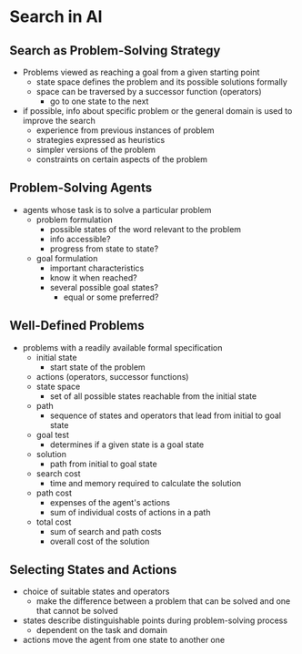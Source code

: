 # Search in AI

## Search as Problem-Solving Strategy
- Problems viewed as reaching a goal from a given starting point
    - state space defines the problem and its possible solutions formally
    - space can be traversed by a successor function (operators)
        - go to one state to the next
- if possible, info about specific problem or the general domain is used to improve the search
    - experience from previous instances of problem
    - strategies expressed as heuristics
    - simpler versions of the problem
    - constraints on certain aspects of the problem

## Problem-Solving Agents
- agents whose task is to solve a particular problem
    - problem formulation
        - possible states of the word relevant to the problem
        - info accessible?
        - progress from state to state?
    - goal formulation
        - important characteristics
        - know it when reached?
        - several possible goal states?
            - equal or some preferred?

## Well-Defined Problems
- problems with a readily available formal specification
    - initial state
        - start state of the problem
    - actions (operators, successor functions)
    - state space
        - set of all possible states reachable from the initial state
    - path
        - sequence of states and operators that lead from initial to goal state
    - goal test
        - determines if a given state is a goal state
    - solution
        - path from initial to goal state
    - search cost
        - time and memory required to calculate the solution
    - path cost
        - expenses of the agent's actions
        - sum of individual costs of actions in a path
    - total cost
        - sum of search and path costs
        - overall cost of the solution

## Selecting States and Actions
- choice of suitable states and operators
    - make the difference between a problem that can be solved and one that cannot be solved
- states describe distinguishable points during problem-solving process
    - dependent on the task and domain
- actions move the agent from one state to another one
